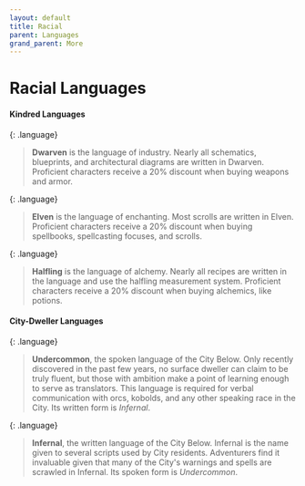 ```yaml
---
layout: default
title: Racial
parent: Languages
grand_parent: More
---
```


# Racial Languages

#### Kindred Languages

{: .language}
> **Dwarven** is the language of industry. Nearly all schematics, blueprints, and architectural diagrams are written in Dwarven. Proficient characters receive a 20% discount when buying weapons and armor.

{: .language}
> **Elven** is the language of enchanting. Most scrolls are written in Elven. Proficient characters receive a 20% discount when buying spellbooks, spellcasting focuses, and scrolls.

{: .language}
> **Halfling** is the language of alchemy. Nearly all recipes are written in the language and use the halfling measurement system. Proficient characters receive a 20% discount when buying alchemics, like potions.


#### City-Dweller Languages

{: .language}
> **Undercommon**, the spoken language of the City Below. Only recently discovered in the past few years, no surface dweller can claim to be truly fluent, but those with ambition make a point of learning enough to serve as translators. This language is required for verbal communication with orcs, kobolds, and any other speaking race in the City. Its written form is _Infernal_.

{: .language}
> **Infernal**, the written language of the City Below. Infernal is the name given to several scripts used by City residents. Adventurers find it invaluable given that many of the City's warnings and spells are scrawled in Infernal. Its spoken form is _Undercommon_.




